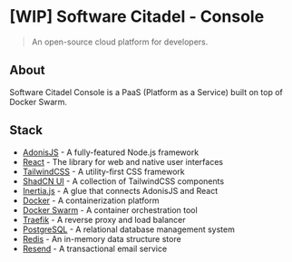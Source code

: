# [WIP] Software Citadel - Console

> An open-source cloud platform for developers.

## About

Software Citadel Console is a PaaS (Platform as a Service) built on top of Docker Swarm.

## Stack

- [AdonisJS](https://adonisjs.com/) - A fully-featured Node.js framework
- [React](https://react.dev/) - The library for web and native user interfaces
- [TailwindCSS](https://tailwindcss.com/) - A utility-first CSS framework
- [ShadCN UI](https://ui.shadcn.com/) - A collection of TailwindCSS components
- [Inertia.js](https://inertiajs.com/) - A glue that connects AdonisJS and React
- [Docker](https://www.docker.com/) - A containerization platform
- [Docker Swarm](https://docs.docker.com/engine/swarm/) - A container orchestration tool
- [Traefik](https://traefik.io/) - A reverse proxy and load balancer
- [PostgreSQL](https://www.postgresql.org/) - A relational database management system
- [Redis](https://redis.io/) - An in-memory data structure store
- [Resend](https://resend.com) - A transactional email service
